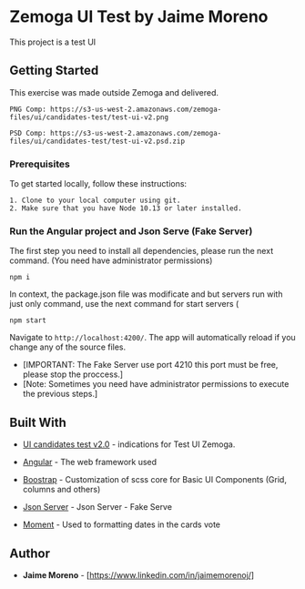 # Zemoga UI Test by Jaime Moreno

This project is a test UI 

## Getting Started

This exercise was made outside Zemoga and delivered.

```
PNG Comp: https://s3-us-west-2.amazonaws.com/zemoga-files/ui/candidates-test/test-ui-v2.png
```

```
PSD Comp: https://s3-us-west-2.amazonaws.com/zemoga-files/ui/candidates-test/test-ui-v2.psd.zip
```

### Prerequisites

To get started locally, follow these instructions:

```
1. Clone to your local computer using git.
2. Make sure that you have Node 10.13 or later installed. 
```

### Run the Angular project and Json Serve (Fake Server)

The first step you need to install all dependencies, please run the next command. (You need have administrator permissions)

```
npm i 
```
In context, the package.json file was modificate and but servers run with just only command, use the next command for start  servers (

```
npm start
```

Navigate to `http://localhost:4200/`. The app will automatically reload if you change any of the source files.

* [IMPORTANT: The Fake Server use port 4210 this port must be free, please stop the proccess.]
* [Note: Sometimes you need have administrator permissions to execute the previous steps.]

## Built With

* [UI candidates test v2.0](https://github.com/zemoga/ui-test) - indications for Test UI Zemoga.

* [Angular](https://angular.io/) - The web framework used
* [Boostrap](https://getbootstrap.com/) - Customization of scss core for Basic UI Components (Grid, columns and others)
* [Json Server](https://www.npmjs.com/package/json-server) - Json Server - Fake Serve
* [Moment](https://rometools.github.io/rome/) - Used to formatting dates in the cards vote


## Author

* **Jaime Moreno** - [https://www.linkedin.com/in/jaimemorenoj/]

